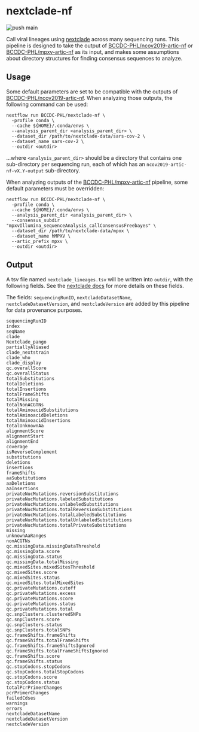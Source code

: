 # nextclade-nf

![push main](https://github.com/BCCDC-PHL/nextclade-nf/actions/workflows/push_main.yml/badge.svg)

Call viral lineages using [nextclade](https://github.com/nextstrain/nextclade) across many sequencing runs.
This pipeline is designed to take the output of [BCCDC-PHL/ncov2019-artic-nf](https://github.com/BCCDC-PHL/ncov2019-artic-nf) or [BCCDC-PHL/mpxv-artic-nf](https://github.com/BCCDC-PHL/mpxv-artic-nf) as its input,
and makes some assumptions about directory structures for finding consensus sequences to analyze.

## Usage

Some default parameters are set to be compatible with the outputs of [BCCDC-PHL/ncov2019-artic-nf](https://github.com/BCCDC-PHL/ncov2019-artic-nf). When analyzing those outputs, the following command can be used:

```
nextflow run BCCDC-PHL/nextclade-nf \
  -profile conda \
  --cache ${HOME}/.conda/envs \
  --analysis_parent_dir <analysis_parent_dir> \
  --dataset_dir /path/to/nextclade-data/sars-cov-2 \
  --dataset_name sars-cov-2 \
  --outdir <outdir>
```

...where `<analysis_parent_dir>` should be a directory that contains one sub-directory per sequencing run, each of which has an `ncov2019-artic-nf-vX.Y-output` sub-directory.

When analyzing outputs of the [BCCDC-PHL/mpxv-artic-nf](https://github.com/BCCDC-PHL/mpxv-artic-nf) pipeline, some default parameters must be overridden:

```
nextflow run BCCDC-PHL/nextclade-nf \
  -profile conda \
  --cache ${HOME}/.conda/envs \
  --analysis_parent_dir <analysis_parent_dir> \
  --consensus_subdir "mpxvIllumina_sequenceAnalysis_callConsensusFreebayes" \
  --dataset_dir /path/to/nextclade-data/mpox \
  --dataset_name hMPXV \
  --artic_prefix mpxv \
  --outdir <outdir>
```

## Output

A tsv file named `nextclade_lineages.tsv` will be written into `outdir`, with the following fields.
See the [nextclade docs](https://docs.nextstrain.org/projects/nextclade/en/stable/user/output-files/04-results-tsv.html)
for more details on these fields.

The fields: `sequencingRunID`, `nextcladeDatasetName`, `nextcladeDatasetVersion`, and `nextcladeVersion` are added by this pipeline for data provenance purposes.

```
sequencingRunID
index
seqName
clade
Nextclade_pango
partiallyAliased
clade_nextstrain
clade_who
clade_display
qc.overallScore
qc.overallStatus
totalSubstitutions
totalDeletions
totalInsertions
totalFrameShifts
totalMissing
totalNonACGTNs
totalAminoacidSubstitutions
totalAminoacidDeletions
totalAminoacidInsertions
totalUnknownAa
alignmentScore
alignmentStart
alignmentEnd
coverage
isReverseComplement
substitutions
deletions
insertions
frameShifts
aaSubstitutions
aaDeletions
aaInsertions
privateNucMutations.reversionSubstitutions
privateNucMutations.labeledSubstitutions
privateNucMutations.unlabeledSubstitutions
privateNucMutations.totalReversionSubstitutions
privateNucMutations.totalLabeledSubstitutions
privateNucMutations.totalUnlabeledSubstitutions
privateNucMutations.totalPrivateSubstitutions
missing
unknownAaRanges
nonACGTNs
qc.missingData.missingDataThreshold
qc.missingData.score
qc.missingData.status
qc.missingData.totalMissing
qc.mixedSites.mixedSitesThreshold
qc.mixedSites.score
qc.mixedSites.status
qc.mixedSites.totalMixedSites
qc.privateMutations.cutoff
qc.privateMutations.excess
qc.privateMutations.score
qc.privateMutations.status
qc.privateMutations.total
qc.snpClusters.clusteredSNPs
qc.snpClusters.score
qc.snpClusters.status
qc.snpClusters.totalSNPs
qc.frameShifts.frameShifts
qc.frameShifts.totalFrameShifts
qc.frameShifts.frameShiftsIgnored
qc.frameShifts.totalFrameShiftsIgnored
qc.frameShifts.score
qc.frameShifts.status
qc.stopCodons.stopCodons
qc.stopCodons.totalStopCodons
qc.stopCodons.score
qc.stopCodons.status
totalPcrPrimerChanges
pcrPrimerChanges
failedCdses
warnings
errors
nextcladeDatasetName
nextcladeDatasetVersion
nextcladeVersion
```